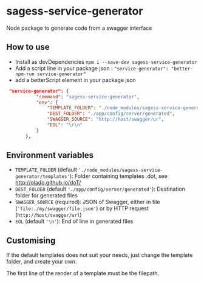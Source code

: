 # sagess-service-generator
 Node package to generate code from a swagger interface 

## How to use 

 - Install as devDependencies `npm i --save-dev sagess-service-generator`
 - Add a script line in your package json : `"service-generator": "better-npm-run service-generator"`
 - add a betterScript element in your package json 
 ```json
  "service-generator": {
            "command": "sagess-service-generator",
            "env": {
                "TEMPLATE_FOLDER": "./node_modules/sagess-service-generator/templates",
                "DEST_FOLDER": "./app/config/server/generated",
                "SWAGGER_SOURCE": "http://host/swagger/ur",
                "EOL": "\r\n"
            }
        },
 ``` 

## Environment variables

- `TEMPLATE_FOLDER` (default `'./node_modules/sagess-service-generator/templates'`): Folder containing templates .dot, see http://olado.github.io/doT/
- `DEST_FOLDER` (default `'./app/config/server/generated'`): Destination folder for generated files
- `SWAGGER_SOURCE` (required): JSON of Swagger, either in file (`'file:./my/swagger/file.json'`) or by HTTP request (`http://host/swagger/url`)
- `EOL` (default `'\n'`): End of line in generated files

## Customising

If the default templates does not suit your needs, just change the template folder, and create your own.

The first line of the render of a template must be the filepath.
